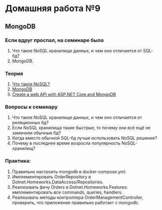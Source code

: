 # Домашняя работа №9

## MongoDB

### Если вдруг проспал, на семинаре было
1. Что такое NoSQL хранилище данных, и чем оно отличается от SQL-бд?
2. MongoDB.

### Теория
1. [Что такое NoSQL?](https://azure.microsoft.com/ru-ru/resources/cloud-computing-dictionary/what-is-nosql-database)
2. [MongoDB](https://www.mongodb.com/)
3. [Create a web API with ASP.NET Core and MongoDB](https://learn.microsoft.com/en-us/aspnet/core/tutorials/first-mongo-app)

### Вопросы к семинару
1. Что такое NoSQL хранилище данных, и чем оно отличается от реляционных бд?
2. Если NoSQL хранилища такие быстрые, то почему они всё ещё не заменили обычные бд?
3. Когда вместо обычной SQL-бд лучше использовать NoSQL решение?
4. Почему в последнее время возросла популярность NoSQL-хранилищ?

### Практика:
1. Правильно настроить mongodb в docker-compose.yml.
2. Имплементировать OrderRepository в Dotnet.Homeworks.DataAccess/Repositories.
3. Реализовать фичу Orders в Dotnet.Homeworks.Features: имплементировать все commands, queries, handlers.
4. Реализовать методы контроллера OrderManagementController, проверить, что приложение правильно работает с mongodb.
